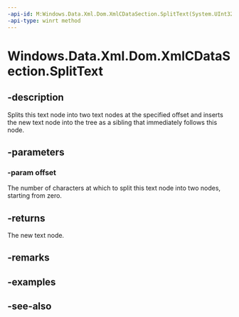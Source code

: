 ```yaml
---
-api-id: M:Windows.Data.Xml.Dom.XmlCDataSection.SplitText(System.UInt32)
-api-type: winrt method
---
```


<!-- Method syntax
public Windows.Data.Xml.Dom.IXmlText SplitText(System.UInt32 offset)
-->

# Windows.Data.Xml.Dom.XmlCDataSection.SplitText

## -description
Splits this text node into two text nodes at the specified offset and inserts the new text node into the tree as a sibling that immediately follows this node.

## -parameters
### -param offset
The number of characters at which to split this text node into two nodes, starting from zero.

## -returns
The new text node.

## -remarks

## -examples

## -see-also
